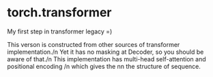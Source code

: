 # torch.transformer
My first step in transformer legacy =) 

This verson is constructed from other sources of transformer implementation./n
Yet it has no masking at Decoder, so you should be aware of that./n
This implementation has multi-head self-attention and positional encoding /n
which gives the nn the structure of sequence.
